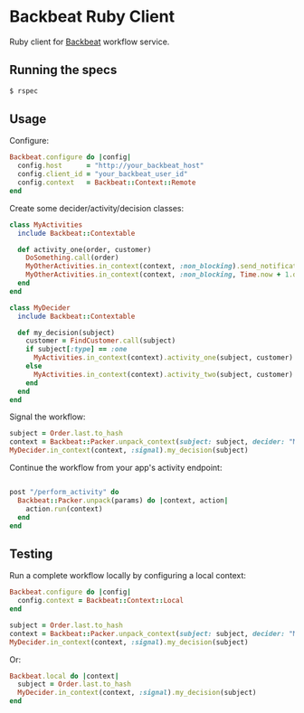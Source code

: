 # Backbeat Ruby Client

Ruby client for [Backbeat](https://github.groupondev.com/finance-engineering/backbeat) workflow service.

## Running the specs

```bash
$ rspec
```

## Usage

Configure:

```ruby
Backbeat.configure do |config|
  config.host      = "http://your_backbeat_host"
  config.client_id = "your_backbeat_user_id"
  config.context   = Backbeat::Context::Remote
end
```

Create some decider/activity/decision classes:

```ruby
class MyActivities
  include Backbeat::Contextable

  def activity_one(order, customer)
    DoSomething.call(order)
    MyOtherActivities.in_context(context, :non_blocking).send_notification(customer)
    MyOtherActivities.in_context(context, :non_blocking, Time.now + 1.day).complete_order(order)
  end
end

class MyDecider
  include Backbeat::Contextable

  def my_decision(subject)
    customer = FindCustomer.call(subject)
    if subject[:type] == :one
      MyActivities.in_context(context).activity_one(subject, customer)
    else
      MyActivities.in_context(context).activity_two(subject, customer)
    end
  end
end
```

Signal the workflow:

```ruby
subject = Order.last.to_hash
context = Backbeat::Packer.unpack_context(subject: subject, decider: "MyDecider")
MyDecider.in_context(context, :signal).my_decision(subject)
```

Continue the workflow from your app's activity endpoint:

```ruby

post "/perform_activity" do
  Backbeat::Packer.unpack(params) do |context, action|
    action.run(context)
  end
end
```

## Testing

Run a complete workflow locally by configuring a local context:

```ruby
Backbeat.configure do |config|
  config.context = Backbeat::Context::Local
end

subject = Order.last.to_hash
context = Backbeat::Packer.unpack_context(subject: subject, decider: "MyDecider")
MyDecider.in_context(context, :signal).my_decision(subject)
```

Or:

```ruby
Backbeat.local do |context|
  subject = Order.last.to_hash
  MyDecider.in_context(context, :signal).my_decision(subject)
end
```
